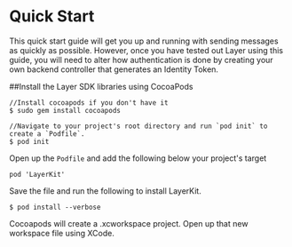 # Quick Start
This quick start guide will get you up and running with sending messages as quickly as possible. However, once you have tested out Layer using this guide, you will need to alter how authentication is done by creating your own backend controller that generates an Identity Token.

##Install the Layer SDK libraries using CocoaPods

```
//Install cocoapods if you don't have it
$ sudo gem install cocoapods

//Navigate to your project's root directory and run `pod init` to create a `Podfile`.
$ pod init
```

Open up the `Podfile` and add the following below your project's target

```
pod 'LayerKit'
```

Save the file and run the following to install LayerKit.

```
$ pod install --verbose
```

Cocoapods will create a .xcworkspace project. Open up that new workspace file using XCode.
